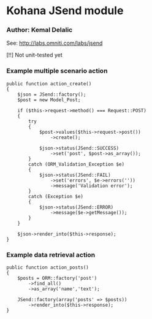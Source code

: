 # Kohana JSend module
### Author: Kemal Delalic

See: http://labs.omniti.com/labs/jsend

[!!] Not unit-tested yet
	
### Example multiple scenario action
	
	public function action_create()
	{
		$json = JSend::factory();
		$post = new Model_Post;		
		
		if ($this->request->method() === Request::POST)
		{
			try
			{
				$post->values($this->request->post())
					->create();
					
				$json->status(JSend::SUCCESS)
					->set('post', $post->as_array());
			}
			catch (ORM_Validation_Exception $e)
			{
				$json->status(JSend::FAIL)
					->set('errors', $e->errors(''))
					->message('Validation error');
			}
			catch (Exception $e)
			{
				$json->status(JSend::ERROR)
					->message($e->getMessage());
			}
		}
		
		$json->render_into($this->response);
	}

### Example data retrieval action

	public function action_posts()
	{
		$posts = ORM::factory('post')
			->find_all()
			->as_array('name','text');
		
		JSend::factory(array('posts' => $posts))
			->render_into($this->response);
	}
	